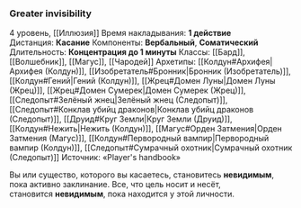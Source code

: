 ### Greater invisibility

4 уровень, [[Иллюзия]]
Время накладывания: **1 действие**
Дистанция: **Касание**
Компоненты: **Вербальный**, **Соматический**
Длительность: **Концентрация до 1 минуты**
Классы: [[Бард]], [[Волшебник]], [[Магус]], [[Чародей]]
Архетипы: [[Колдун#Архифея|Архифея (Колдун)]], [[Изобретатель#Бронник|Бронник (Изобретатель)]], [[Колдун#Гений|Гений (Колдун)]], [[Жрец#Домен Луны|Домен Луны (Жрец)]], [[Жрец#Домен Сумерек|Домен Сумерек (Жрец)]], [[Следопыт#Зелёный жнец|Зелёный жнец (Следопыт)]], [[Следопыт#Конклав убийц драконов|Конклав убийц драконов (Следопыт)]], [[Друид#Круг Земли|Круг Земли (Друид)]], [[Колдун#Нежить|Нежить (Колдун)]], [[Магус#Орден Затмения|Орден Затмения (Магус)]], [[Колдун#Первородный вампир|Первородный вампир (Колдун)]], [[Следопыт#Сумрачный охотник|Сумрачный охотник (Следопыт)]]
Источник: «Player's handbook»

Вы или существо, которого вы касаетесь, становитесь **невидимым**, пока активно заклинание. Все, что цель носит и несёт, становится **невидимым**, пока находится у этой личности.